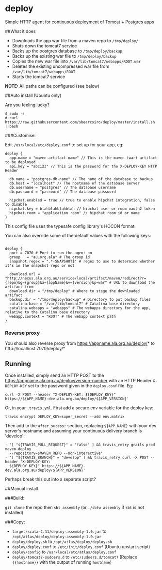 # deploy
Simple HTTP agent for continuous deployment of Tomcat + Postgres apps

##What it does

 * Downloads the app war file from a maven repo to `/tmp/deploy/`
 * Shuts down the tomcat7 service
 * Backs up the postgres database to `/tmp/deploy/backup`
 * Backs up the existing war file to `/tmp/deploy/backup`
 * Copies the new war file into `/var/lib/tomcat7/webapps/ROOT.war`
 * Deletes the existing uncompressed war file from `/var/lib/tomcat7/webapps/ROOT`
 * Starts the tomcat7 service

**NOTE:** All paths can be configured (see below)

##Auto install (Ubuntu only)

Are you feeling lucky?

```
$ sudo -s
# curl https://raw.githubusercontent.com/sbearcsiro/deploy/master/install.sh | bash
```

###Customise:

Edit `/usr/local/etc/deploy.conf` to set up for your app, eg:

```
deploy {
  app.name = "maven-artifact-name" // This is the maven (war) artifact to be deployed
  api.key = "abc123" // This is the password for the X-DEPLOY-KEY HTTP Header

  db.name = "postgres-db-name" // The name of the database to backup
  db.host = "localhost" // The hostname of the database server
  db.username = "postgres" // The database username
  db.password = "password" // The database password

  hipchat.enabled = true // true to enable hipchat integration, false to disable
  hipchat.key = blahblahblahblah // hipchat user or room oauth2 token
  hipchat.room = "application room" // hipchat room id or name
}
```

This config file uses the typesafe config library's HOCON format.

You can also override some of the default values with the following keys:

```

deploy {
  port = 7070 # Port to run the agent on
  group   = "au.org.ala" # The group id
  snapshot.regex = ".*-SNAPSHOT$" # regex to use to determine whether it's in the snapshot repo or not

  download.url = "http://nexus.ala.org.au/service/local/artifact/maven/redirect?r={repo}&g={group}&a={appName}&v={version}&p=war" # URL to download the artifact from
  download.dir = "/tmp/deploy" # Where to stage the downloaded artifact
  backup.dir = "/tmp/deploy/backup" # Directory to put backup files
  catalina.base = "/var/lib/tomcat7" # Catalina base directory
  catalina.webapps = "webapps" # The webapps directory for the app, relative to the Catalina base directory
  webapp.context = "ROOT" # The webapp context path
}

```

### Reverse proxy

You should also reverse proxy from https://appname.ala.org.au/deploy/* to http://localhost:7070/deploy/*

## Running

Once installed, simply send an HTTP POST to the https://appname.ala.org.au/deploy/version-number with an HTTP Header `X-DEPLOY-KEY` set
to the password given in the `deploy.conf` file.  Eg:

```
curl -X POST --header "X-DEPLOY-KEY: ${DEPLOY_KEY}" https://${APP_NAME}-dev.ala.org.au/deploy/${APP_VERSION}'
```

Or, in your `.travis.yml`.  First add a secure env variable for the deploy key:

```
travis encrypt DEPLOY_KEY=super_secret --add env.matrix
```

Then add to the `after_sucess:` section, replacing `${APP_NAME}` with your dev server's hostname and assuming your continuous delivery branch is 'develop':

```
- '[ "${TRAVIS_PULL_REQUEST}" = "false" ] && travis_retry grails prod maven-deploy
  --repository=$MAVEN_REPO --non-interactive'
- '[ "${TRAVIS_BRANCH}" = "develop" ] && travis_retry curl -X POST --header "X-DEPLOY-KEY:
  ${DEPLOY_KEY}" https://${APP_NAME}-dev.ala.org.au/deploy/${APP_VERSION}'
```

Perhaps break this out into a separate script?

##Manual install

###Build:

`git clone` the repo then `sbt assembly` (or `./sbtw assembly` if `sbt` is not installed)

###Copy:

 * `target/scala-2.11/deploy-assembly-1.0.jar` to `/opt/atlas/deploy/deploy-assembly-1.0.jar`
 * `deploy/deploy.sh` to `/opt/atlas/deploy/deploy.sh`
 * `deploy/deploy.conf` to `/etc/init/deploy.conf` (Ubuntu upstart script)
 * `deploy/config` to `/usr/local/etc/atlas/deploy.conf`
 * `deploy/tomcat7-sudoers.d` to `/etc/sudoers.d/tomcat7` (Replace `{{hostname}}` with the output of running `hostname`)
